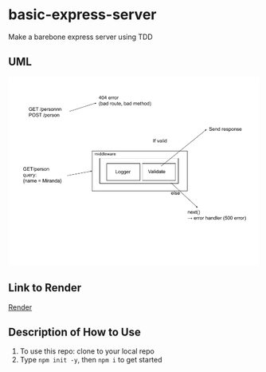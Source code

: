 # basic-express-server

Make a barebone express server using TDD

## UML

![UML for my basic server](UML-Basic%20Express%20Server.png)

## Link to Render

[Render](https://basic-express-server-6pvj.onrender.com)

## Description of How to Use

1. To use this repo: clone to your local repo
2. Type `npm init -y`, then `npm i` to get started
